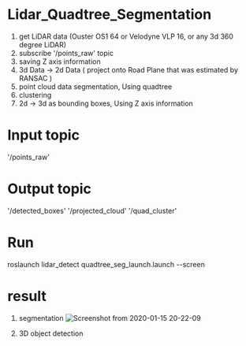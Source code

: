 # Lidar_Quadtree_Segmentation
1. get LiDAR data (Ouster OS1 64 or Velodyne VLP 16, or any 3d 360 degree LiDAR)
2. subscribe '/points_raw' topic
3. saving Z axis information
4. 3d Data -> 2d Data ( project onto Road Plane that was estimated by RANSAC )
5. point cloud data segmentation, Using quadtree
6. clustering
7. 2d -> 3d as bounding boxes, Using Z axis information

# Input topic
'/points_raw'

# Output topic
'/detected_boxes'
'/projected_cloud'
'/quad_cluster'

# Run 
roslaunch lidar_detect quadtree_seg_launch.launch --screen 


# result
1. segmentation
![Screenshot from 2020-01-15 20-22-09](https://user-images.githubusercontent.com/46434674/72430251-34b41400-37d5-11ea-83a4-d790f9ea17ff.png)

2. 3D object detection
